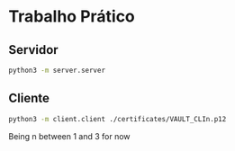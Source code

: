 # Trabalho Prático

## Servidor

```bash
python3 -m server.server
```

## Cliente

```bash
python3 -m client.client ./certificates/VAULT_CLIn.p12

```

Being n between 1 and 3 for now